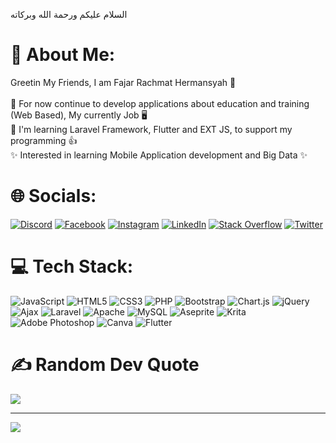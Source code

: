 السلام عليكم ورحمة الله وبركاته

# 💫 About Me:

Greetin My Friends, I am Fajar Rachmat Hermansyah 👋<br><br>🔭 For now continue to develop applications about education and training (Web Based), My currently Job 🖥️<br>📖 I'm learning Laravel Framework, Flutter and EXT JS, to support my programming 👍<br>✨ Interested in learning Mobile Application development and Big Data ✨

# 🌐 Socials:

[![Discord](https://img.shields.io/badge/Discord-%237289DA.svg?logo=discord&logoColor=white)](htttps://discord.gg/fajarrachmath#5176) [![Facebook](https://img.shields.io/badge/Facebook-%231877F2.svg?logo=Facebook&logoColor=white)](https://facebook.com/profile.php?id=100000311908841) [![Instagram](https://img.shields.io/badge/Instagram-%23E4405F.svg?logo=Instagram&logoColor=white)](https://instagram.com/@fajar.rachmat.h) [![LinkedIn](https://img.shields.io/badge/LinkedIn-%230077B5.svg?logo=linkedin&logoColor=white)](https://linkedin.com/in/fajar-rachmat-h-708660164) [![Stack Overflow](https://img.shields.io/badge/-Stackoverflow-FE7A16?logo=stack-overflow&logoColor=white)](https://stackoverflow.com/users/20657449) [![Twitter](https://img.shields.io/badge/Twitter-%231DA1F2.svg?logo=Twitter&logoColor=white)](https://twitter.com/@fajarrachmath)

# 💻 Tech Stack:

![JavaScript](https://img.shields.io/badge/javascript-%23323330.svg?style=for-the-badge&logo=javascript&logoColor=%23F7DF1E) ![HTML5](https://img.shields.io/badge/html5-%23E34F26.svg?style=for-the-badge&logo=html5&logoColor=white) ![CSS3](https://img.shields.io/badge/css3-%231572B6.svg?style=for-the-badge&logo=css3&logoColor=white) ![PHP](https://img.shields.io/badge/php-%23777BB4.svg?style=for-the-badge&logo=php&logoColor=white) ![Bootstrap](https://img.shields.io/badge/bootstrap-%23563D7C.svg?style=for-the-badge&logo=bootstrap&logoColor=white) ![Chart.js](https://img.shields.io/badge/chart.js-F5788D.svg?style=for-the-badge&logo=chart.js&logoColor=white) ![jQuery](https://img.shields.io/badge/jquery-%230769AD.svg?style=for-the-badge&logo=jquery&logoColor=white) ![Ajax](https://img.shields.io/badge/?style=for-the-badge&logo=Flutter&logoColor=white)
 ![Laravel](https://img.shields.io/badge/laravel-%23FF2D20.svg?style=for-the-badge&logo=laravel&logoColor=white) ![Apache](https://img.shields.io/badge/apache-%23D42029.svg?style=for-the-badge&logo=apache&logoColor=white) ![MySQL](https://img.shields.io/badge/mysql-%2300f.svg?style=for-the-badge&logo=mysql&logoColor=white) ![Aseprite](https://img.shields.io/badge/Aseprite-FFFFFF?style=for-the-badge&logo=Aseprite&logoColor=#7D929E) ![Krita](https://img.shields.io/badge/Krita-203759?style=for-the-badge&logo=krita&logoColor=EEF37B) ![Adobe Photoshop](https://img.shields.io/badge/adobephotoshop-%2331A8FF.svg?style=for-the-badge&logo=adobephotoshop&logoColor=white) ![Canva](https://img.shields.io/badge/Canva-%2300C4CC.svg?style=for-the-badge&logo=Canva&logoColor=white) ![Flutter](https://img.shields.io/badge/Flutter-%2302569B.svg?style=for-the-badge&logo=Flutter&logoColor=white) 
# ✍️ Random Dev Quote

![](https://quotes-github-readme.vercel.app/api?type=horizontal&theme=light)

---

[![](https://visitcount.itsvg.in/api?id=fajarrachmath&icon=0&color=4)](https://visitcount.itsvg.in)

<!-- Proudly created with GPRM ( https://gprm.itsvg.in ) -->
